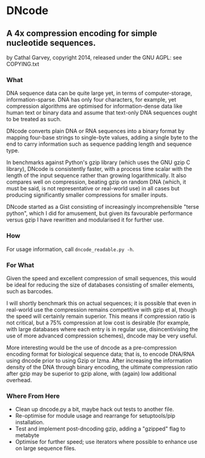 # DNcode
## A 4x compression encoding for simple nucleotide sequences.
by Cathal Garvey, copyright 2014, released under the GNU AGPL: see COPYING.txt

### What
DNA sequence data can be quite large yet, in terms of computer-storage,
information-sparse. DNA has only four characters, for example, yet
compression algorithms are optimised for information-dense data like
human text or binary data and assume that text-only DNA sequences ought
to be treated as such.

DNcode converts plain DNA or RNA sequences into a binary format by mapping
four-base strings to single-byte values, adding a single byte to the end
to carry information such as sequence padding length and sequence type.

In benchmarks against Python's gzip library (which uses the GNU gzip
C library), DNcode is consistently faster, with a process time scalar with
the length of the input sequence rather than growing logarithmically.
It also compares well on compression, beating gzip on random DNA (which,
it must be said, is not representative or real-world use) in all cases
but producing significantly smaller compressions for smaller inputs.

DNcode started as a Gist consisting of increasingly incomprehensible
"terse python", which I did for amusement, but given its favourable
performance versus gzip I have rewritten and modularised it for further
use.

### How
For usage information, call `dncode_readable.py -h`.

### For What
Given the speed and excellent compression of small sequences, this would
be ideal for reducing the size of databases consisting of smaller elements,
such as barcodes.

I will shortly benchmark this on actual sequences; it is possible that
even in real-world use the compression remains competitive with gzip et al,
though the speed will certainly remain superior. This means if compression
ratio is not critical, but a 75% compression at low cost is desirable
(for example, with large databases where each entry is in regular use,
disincentivising the use of more advanced compression schemes), dncode may
be very useful.

More interesting would be the use of dncode as a pre-compression encoding
format for biological sequence data; that is, to encode DNA/RNA using dncode
prior to using Gzip or lzma. After increasing the information density of
the DNA through binary encoding, the ultimate compression ratio after gzip
may be superior to gzip alone, with (again) low additional overhead.

### Where From Here
* Clean up dncode.py a bit, maybe hack out tests to another file.
* Re-optimise for module usage and rearrange for setuptools/pip installation.
* Test and implement post-dncoding gzip, adding a "gzipped" flag to metabyte
* Optimise for further speed; use iterators where possible to enhance use on large sequence files.
